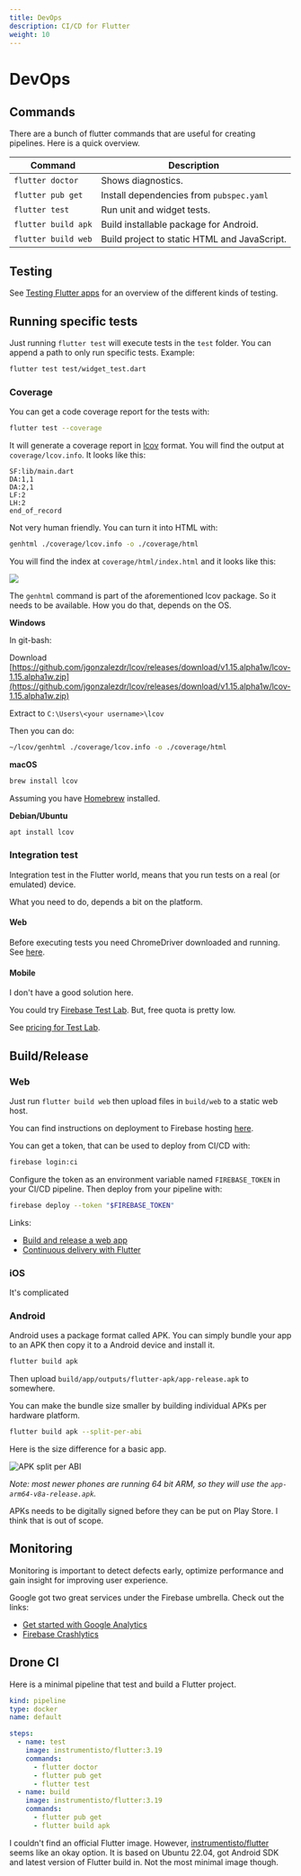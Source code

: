 ```yaml
---
title: DevOps
description: CI/CD for Flutter
weight: 10
---
```


# DevOps

## Commands

There are a bunch of flutter commands that are useful for creating pipelines.
Here is a quick overview.

| Command             | Description                                  |
| ------------------- | -------------------------------------------- |
| `flutter doctor`    | Shows diagnostics.                           |
| `flutter pub get`   | Install dependencies from `pubspec.yaml`     |
| `flutter test`      | Run unit and widget tests.                   |
| `flutter build apk` | Build installable package for Android.       |
| `flutter build web` | Build project to static HTML and JavaScript. |

## Testing

See [Testing Flutter apps](https://docs.flutter.dev/testing/overview) for an
overview of the different kinds of testing.

## Running specific tests

Just running `flutter test` will execute tests in the `test` folder.
You can append a path to only run specific tests.
Example:

```sh
flutter test test/widget_test.dart
```

### Coverage

You can get a code coverage report for the tests with:

```sh
flutter test --coverage
```

It will generate a coverage report in
[lcov](https://github.com/linux-test-project/lcov) format.
You will find the output at `coverage/lcov.info`.
It looks like this:

```
SF:lib/main.dart
DA:1,1
DA:2,1
LF:2
LH:2
end_of_record
```

Not very human friendly.
You can turn it into HTML with:

```sh
genhtml ./coverage/lcov.info -o ./coverage/html
```

You will find the index at `coverage/html/index.html` and it looks like this:

![](../images/lcov_html.png)

The `genhtml` command is part of the aforementioned lcov package.
So it needs to be available.
How you do that, depends on the OS.

**Windows**

In git-bash:

Download [https://github.com/jgonzalezdr/lcov/releases/download/v1.15.alpha1w/lcov-1.15.alpha1w.zip](https://github.com/jgonzalezdr/lcov/releases/download/v1.15.alpha1w/lcov-1.15.alpha1w.zip)

Extract to `C:\Users\<your username>\lcov`

Then you can do:

```sh
~/lcov/genhtml ./coverage/lcov.info -o ./coverage/html
```

**macOS**

```sh
brew install lcov
```

Assuming you have [Homebrew](https://brew.sh/) installed.

**Debian/Ubuntu**

```sh
apt install lcov
```

### Integration test

Integration test in the Flutter world, means that you run tests on a real (or
emulated) device.

What you need to do, depends a bit on the platform.

#### Web

Before executing tests you need ChromeDriver downloaded and running.
See
[here](https://docs.flutter.dev/cookbook/testing/integration/introduction#5b-web).

#### Mobile

I don't have a good solution here.

You could try [Firebase Test Lab](https://firebase.google.com/docs/test-lab/flutter/integration-testing-with-flutter).
But, free quota is pretty low.

See [pricing for Test Lab](https://firebase.google.com/docs/test-lab/usage-quotas-pricing).

## Build/Release

### Web

Just run `flutter build web` then upload files in `build/web` to a static web
host.

You can find instructions on deployment to Firebase hosting [here](https://rpede.github.io/MobileProgramming24/tricks/web).

You can get a token, that can be used to deploy from CI/CD with:

```sh
firebase login:ci
```

Configure the token as an environment variable named `FIREBASE_TOKEN` in your CI/CD pipeline.
Then deploy from your pipeline with:

```sh
firebase deploy --token "$FIREBASE_TOKEN"
```

Links:

- [Build and release a web app](https://docs.flutter.dev/deployment/web)
- [Continuous delivery with Flutter](https://docs.flutter.dev/deployment/cd)

### iOS

It's complicated

### Android

Android uses a package format called APK.
You can simply bundle your app to an APK then copy it to a Android device and
install it.

```sh
flutter build apk
```

Then upload `build/app/outputs/flutter-apk/app-release.apk` to somewhere.

You can make the bundle size smaller by building individual APKs per hardware
platform.

```sh
flutter build apk --split-per-abi
```

Here is the size difference for a basic app.

![APK split per ABI](../images/apk_split_per_abi.png)

_Note: most newer phones are running 64 bit ARM, so they will use the
`app-arm64-v8a-release.apk`._

APKs needs to be digitally signed before they can be put on Play Store.
I think that is out of scope.

## Monitoring

Monitoring is important to detect defects early, optimize performance and gain
insight for improving user experience.

Google got two great services under the Firebase umbrella.
Check out the links:

- [Get started with Google Analytics](https://firebase.google.com/docs/analytics/get-started?platform=flutter)
- [Firebase Crashlytics](https://firebase.google.com/docs/crashlytics/)

## Drone CI

Here is a minimal pipeline that test and build a Flutter project.

```yaml
kind: pipeline
type: docker
name: default

steps:
  - name: test
    image: instrumentisto/flutter:3.19
    commands:
      - flutter doctor
      - flutter pub get
      - flutter test
  - name: build
    image: instrumentisto/flutter:3.19
    commands:
      - flutter pub get
      - flutter build apk
```

I couldn't find an official Flutter image.
However,
[instrumentisto/flutter](https://hub.docker.com/r/instrumentisto/flutter) seems
like an okay option.
It is based on Ubuntu 22.04, got Android SDK and latest version of Flutter build
in.
Not the most minimal image though.
